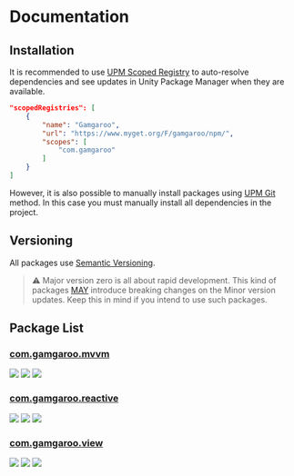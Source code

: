 # Documentation

## Installation

It is recommended to use [UPM Scoped Registry](https://docs.unity3d.com/Manual/upm-scoped.html) to auto-resolve dependencies and see updates in Unity Package Manager when they are available.

```json
"scopedRegistries": [
    {
        "name": "Gamgaroo",
        "url": "https://www.myget.org/F/gamgaroo/npm/",
        "scopes": [
            "com.gamgaroo"
        ]
    }
]
```

However, it is also possible to manually install packages using [UPM Git](https://docs.unity3d.com/Manual/upm-git.html) method. In this case you must manually install all dependencies in the project.

## Versioning

All packages use [Semantic Versioning](https://semver.org/).

> ⚠️ Major version zero is all about rapid development. This kind of packages [MAY](https://semver.org/#doesnt-this-discourage-rapid-development-and-fast-iteration) introduce breaking changes on the Minor version updates. Keep this in mind if you intend to use such packages.

## Package List

### [com.gamgaroo.mvvm](https://github.com/Gamgaroo/com.gamgaroo.mvvm)

[![](https://img.shields.io/github/v/release/Gamgaroo/com.gamgaroo.mvvm?include_prereleases)](https://github.com/Gamgaroo/com.gamgaroo.mvvm/releases)
[![](https://img.shields.io/npm/v/com.gamgaroo.mvvm?label=MyGet&registry_uri=https://www.myget.org/F/gamgaroo/npm/)](https://www.myget.org/feed/gamgaroo/package/npm/com.gamgaroo.mvvm)
[![](https://img.shields.io/github/license/Gamgaroo/com.gamgaroo.mvvm.svg)](https://github.com/Gamgaroo/com.gamgaroo.mvvm/blob/master/LICENSE.md)

### [com.gamgaroo.reactive](https://github.com/Gamgaroo/com.gamgaroo.reactive)

[![](https://img.shields.io/github/v/release/Gamgaroo/com.gamgaroo.reactive?include_prereleases)](https://github.com/Gamgaroo/com.gamgaroo.reactive/releases)
[![](https://img.shields.io/npm/v/com.gamgaroo.reactive?label=MyGet&registry_uri=https://www.myget.org/F/gamgaroo/npm/)](https://www.myget.org/feed/gamgaroo/package/npm/com.gamgaroo.reactive)
[![](https://img.shields.io/github/license/Gamgaroo/com.gamgaroo.reactive.svg)](https://github.com/Gamgaroo/com.gamgaroo.reactive/blob/master/LICENSE.md)

### [com.gamgaroo.view](https://github.com/Gamgaroo/com.gamgaroo.view)

[![](https://img.shields.io/github/v/release/Gamgaroo/com.gamgaroo.view?include_prereleases)](https://github.com/Gamgaroo/com.gamgaroo.view/releases)
[![](https://img.shields.io/npm/v/com.gamgaroo.view?label=MyGet&registry_uri=https://www.myget.org/F/gamgaroo/npm/)](https://www.myget.org/feed/gamgaroo/package/npm/com.gamgaroo.view)
[![](https://img.shields.io/github/license/Gamgaroo/com.gamgaroo.view.svg)](https://github.com/Gamgaroo/com.gamgaroo.view/blob/master/LICENSE.md)
